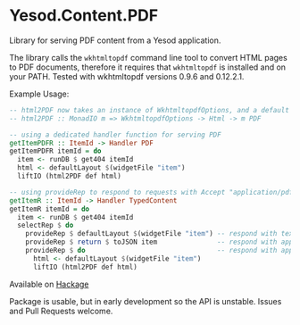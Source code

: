 # Yesod.Content.PDF

Library for serving PDF content from a Yesod application.

The library calls the `wkhtmltopdf` command line tool to convert HTML pages to PDF documents, therefore it requires that `wkhtmltopdf` is installed and on your PATH. Tested with wkhtmltopdf versions 0.9.6 and 0.12.2.1.

Example Usage:

```haskell
-- html2PDF now takes an instance of WkhtmltopdfOptions, and a default instance is provided.
-- html2PDF :: MonadIO m => WkhtmltopdfOptions -> Html -> m PDF

-- using a dedicated handler function for serving PDF
getItemPDFR :: ItemId -> Handler PDF
getItemPDFR itemId = do
  item <- runDB $ get404 itemId
  html <- defaultLayout $(widgetFile "item")
  liftIO (html2PDF def html)

-- using provideRep to respond to requests with Accept "application/pdf"
getItemR :: ItemId -> Handler TypedContent
getItemR itemId = do
  item <- runDB $ get404 itemId
  selectRep $ do
    provideRep $ defaultLayout $(widgetFile "item") -- respond with text/html
    provideRep $ return $ toJSON item               -- respond with application/json
    provideRep $ do                                 -- respond with application/pdf
      html <- defaultLayout $(widgetFile "item")
      liftIO (html2PDF def html)
```
Available on [Hackage](https://hackage.haskell.org/package/yesod-content-pdf)

Package is usable, but in early development so the API is unstable.
Issues and Pull Requests welcome.
